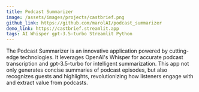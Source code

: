 ```yaml
---
title: Podcast Summarizer
image: /assets/images/projects/castbrief.png
github_link: https://github.com/marolAI/podcast_summarizer
demo_link: https://castbrief.streamlit.app
tags: AI Whisper gpt-3.5-turbo Streamlit Python
---
```

The Podcast Summarizer is an innovative application powered by cutting-edge technologies. 
It leverages OpenAI's Whisper for accurate podcast transcription and gpt-3.5-turbo for intelligent summarization. 
This app not only generates concise summaries of podcast episodes, but also recognizes guests and highlights, 
revolutionizing how listeners engage with and extract value from podcasts.
